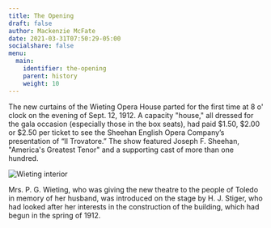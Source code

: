 ```yaml
---
title: The Opening
draft: false
author: Mackenzie McFate
date: 2021-03-31T07:50:29-05:00
socialshare: false
menu:
  main:
    identifier: the-opening
    parent: history
    weight: 10
---
```

The new curtains of the Wieting Opera House parted for the first time at 8 o' clock on the evening of Sept. 12, 1912. A capacity "house," all dressed for the gala occasion (especially those in the box seats), had paid $1.50, $2.00 or $2.50 per ticket to see the Sheehan English Opera Company’s presentation of “Il Trovatore.” The show featured Joseph F. Sheehan, "America's Greatest Tenor" and a supporting cast of more than one hundred.

![Wieting interior](/img/_history_Old-Wieting-Interior.jpg "Early Wieting interior")

Mrs. P. G. Wieting, who was giving the new theatre to the people of Toledo in memory of her husband, was introduced on the stage by H. J. Stiger, who had looked after her interests in the construction of the building, which had begun in the spring of 1912.

